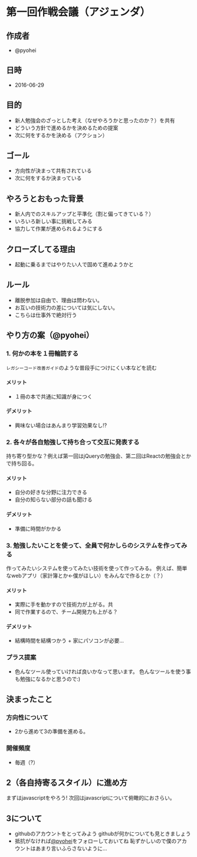 # 第一回作戦会議（アジェンダ）

## 作成者
* @pyohei

## 日時
* 2016-06-29

## 目的
* 新人勉強会のざっとした考え（なぜやろうかと思ったのか？）を共有
* どういう方針で進めるかを決めるための提案
* 次に何をするかを決める（アクション）

## ゴール
* 方向性が決まって共有されている
* 次に何をするか決まっている

## やろうとおもった背景
* 新人内でのスキルアップと平準化（割と偏ってきている？）
* いろいろ新しい事に挑戦してみる
* 協力して作業が進められるようにする

## クローズしてる理由
* 起動に乗るまではやりたい人で固めて進めようかと

## ルール
* 離脱参加は自由で、理由は問わない。
* お互いの技術力の差については気にしない。
* こちらは仕事外で絶対行う

## やり方の案（@pyohei）
### 1. 何かの本を１冊輪読する
`レガシーコード改善ガイド`のような普段手につけにくい本などを読む

#### メリット
* １冊の本で共通に知識が身につく

#### デメリット
* 興味ない場合はあんまり学習効果なし!?

### 2. 各々が各自勉強して持ち合って交互に発表する
持ち寄り型かな？例えば第一回はjQueryの勉強会、第二回はReactの勉強会とかで持ち回る。

#### メリット
* 自分の好きな分野に注力できる
* 自分の知らない部分の話も聞ける

#### デメリット
* 準備に時間がかかる

### 3. 勉強したいことを使って、全員で何かしらのシステムを作ってみる
作ってみたいシステムを使ってみたい技術を使って作ってみる。
例えば、簡単なwebアプリ（家計簿とか←僕がほしい）をみんなで作るとか（？）

#### メリット
* 実際に手を動かすので技術力が上がる。共
* 同で作業するので、チーム開発力も上がる？

#### デメリット
* 結構時間を結構つかう + 家にパソコンが必要...

### プラス提案
* 色んなツール使っていければ良いかなって思います。
  色んなツールを使う事も勉強になるかと思うので:)

## 決まったこと

### 方向性について
* 2から進めて3の準備を進める。

### 開催頻度
* 毎週（?）

## 2（各自持寄るスタイル）に進め方
まずはjavascriptをやろう!
 次回はjavascriptについて俯瞰的におさらい。

## 3について
- githubのアカウントをとってみよう
githubが何かについても見ときましょう
- 抵抗がなければ[@pyohei](https://github.com/pyohei)をフォローしておいてね
恥ずかしいので僕のアカウントはあまり言いふらさないように...
